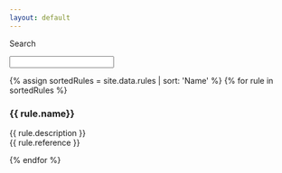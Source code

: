 ```yaml
---
layout: default
---
```


<label for="searchbox">Search</label>
<!--<input type="search" oninput="setTimeout(function(){liveSearch();},500);" id="searchbox" >-->
<input type="search" id="searchbox" >

{% assign sortedRules = site.data.rules | sort: 'Name' %}
{% for rule in sortedRules %}
<div class="card">
  <h3>{{ rule.name}}</h3>
  <p>
    {{ rule.description }}
    <br />
    <span class="reference">
      {{ rule.reference }}
    </span>
  </p>
</div>
{% endfor %}

